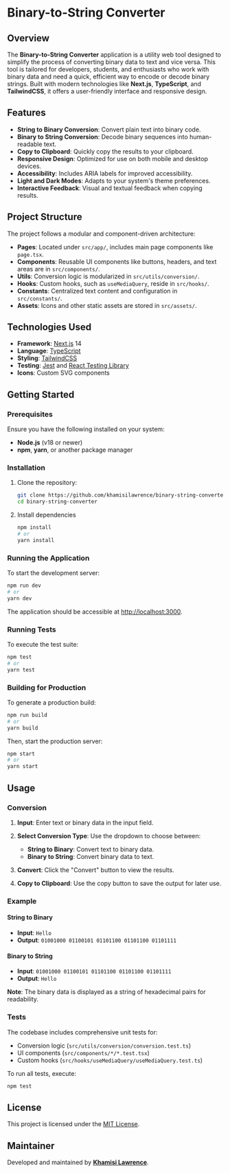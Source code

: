 # Binary-to-String Converter

## Overview

The **Binary-to-String Converter** application is a utility web tool designed to simplify the process of converting binary data to text and vice versa. This tool is tailored for developers, students, and enthusiasts who work with binary data and need a quick, efficient way to encode or decode binary strings. Built with modern technologies like **Next.js**, **TypeScript**, and **TailwindCSS**, it offers a user-friendly interface and responsive design.

## Features

- **String to Binary Conversion**: Convert plain text into binary code.
- **Binary to String Conversion**: Decode binary sequences into human-readable text.
- **Copy to Clipboard**: Quickly copy the results to your clipboard.
- **Responsive Design**: Optimized for use on both mobile and desktop devices.
- **Accessibility**: Includes ARIA labels for improved accessibility.
- **Light and Dark Modes**: Adapts to your system's theme preferences.
- **Interactive Feedback**: Visual and textual feedback when copying results.

## Project Structure

The project follows a modular and component-driven architecture:

- **Pages**: Located under `src/app/`, includes main page components like `page.tsx`.
- **Components**: Reusable UI components like buttons, headers, and text areas are in `src/components/`.
- **Utils**: Conversion logic is modularized in `src/utils/conversion/`.
- **Hooks**: Custom hooks, such as `useMediaQuery`, reside in `src/hooks/`.
- **Constants**: Centralized text content and configuration in `src/constants/`.
- **Assets**: Icons and other static assets are stored in `src/assets/`.

## Technologies Used

- **Framework**: [Next.js](https://nextjs.org) 14
- **Language**: [TypeScript](https://www.typescriptlang.org/)
- **Styling**: [TailwindCSS](https://tailwindcss.com/)
- **Testing**: [Jest](https://jestjs.io/) and [React Testing Library](https://github.com/testing-library/react-testing-library)
- **Icons**: Custom SVG components

## Getting Started

### Prerequisites

Ensure you have the following installed on your system:

- **Node.js** (v18 or newer)
- **npm**, **yarn**, or another package manager

### Installation

1. Clone the repository:

   ```bash
   git clone https://github.com/khamisilawrence/binary-string-converter.git
   cd binary-string-converter
   ```

2. Install dependencies

   ```bash
   npm install
   # or
   yarn install
   ```

### Running the Application

To start the development server:

```bash
npm run dev
# or
yarn dev
```

The application should be accessible at <http://localhost:3000>.

### Running Tests

To execute the test suite:

```bash
npm test
# or
yarn test
```

### Building for Production

To generate a production build:

```bash
npm run build
# or
yarn build
```

Then, start the production server:

```bash
npm start
# or
yarn start
```

## Usage

### Conversion

1. **Input**: Enter text or binary data in the input field.
2. **Select Conversion Type**: Use the dropdown to choose between:
    - **String to Binary**: Convert text to binary data.
    - **Binary to String**: Convert binary data to text.

3. **Convert**: Click the "Convert" button to view the results.
4. **Copy to Clipboard**: Use the copy button to save the output for later use.

### Example

#### String to Binary

- **Input**: `Hello`
- **Output**: `01001000 01100101 01101100 01101100 01101111`

#### Binary to String

- **Input**: `01001000 01100101 01101100 01101100 01101111`
- **Output**: `Hello`

**Note**: The binary data is displayed as a string of hexadecimal pairs for readability.

### Tests

The codebase includes comprehensive unit tests for:

- Conversion logic (`src/utils/conversion/conversion.test.ts`)
- UI components (`src/components/*/*.test.tsx`)
- Custom hooks (`src/hooks/useMediaQuery/useMediaQuery.test.ts`)

To run all tests, execute:

```bash
npm test
```

## License

This project is licensed under the [MIT License](https://opensource.org/license/mit).

## Maintainer

Developed and maintained by **[Khamisi Lawrence](https://github.com/khamisilawrence)**.
